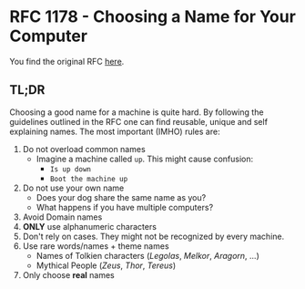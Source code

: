 # RFC 1178 - Choosing a Name for Your Computer

You find the original RFC [here](https://tools.ietf.org/html/rfc1178).

## TL;DR
Choosing a good name for a machine is quite hard. By following  the guidelines outlined in the RFC one can find reusable, unique and self explaining names.  The most important (IMHO) rules are:

1. Do not overload common names
	- Imagine a machine called `up`. This might cause confusion:
		- `Is up down`
		- `Boot the machine up`
2. Do not use your own name
	- Does your dog share the same name as you?
	- What happens if you have multiple computers?
3. Avoid Domain names
4. **ONLY** use alphanumeric characters
5. Don't rely on cases. They might not be recognized by every machine.
6. Use rare words/names + theme names
	- Names of Tolkien characters (*Legolas*, *Melkor*, *Aragorn*, ...)
	-  Mythical People (*Zeus*, *Thor*, *Tereus*)
7. Only choose **real** names